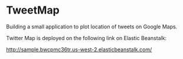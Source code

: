 # TweetMap
Building a small application to plot location of tweets on Google Maps.

Twitter Map is deployed on the following link on Elastic Beanstalk:

http://sample.bwcpmc36tr.us-west-2.elasticbeanstalk.com/

